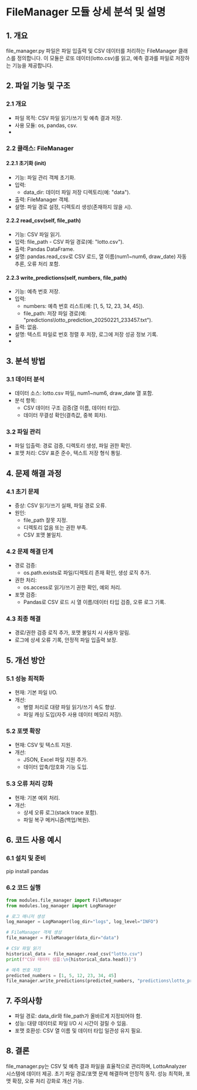 # FileManager 모듈 상세 분석 및 설명
## 1. 개요
file_manager.py 파일은 파일 입출력 및 CSV 데이터를 처리하는 FileManager 클래스를 정의합니다. 
이 모듈은 로또 데이터(lotto.csv)를 읽고, 예측 결과를 파일로 저장하는 기능을 제공합니다.

## 2. 파일 기능 및 구조
### 2.1 개요
- 파일 목적: CSV 파일 읽기/쓰기 및 예측 결과 저장.
- 사용 모듈: os, pandas, csv.
- 
### 2.2 클래스: FileManager
#### 2.2.1 초기화 (__init__)
- 기능: 파일 관리 객체 초기화.
- 입력:
  - data_dir: 데이터 파일 저장 디렉토리(예: "data").
- 출력: FileManager 객체.
- 설명: 파일 경로 설정, 디렉토리 생성(존재하지 않을 시).

#### 2.2.2 read_csv(self, file_path)
- 기능: CSV 파일 읽기.
- 입력: file_path - CSV 파일 경로(예: "lotto.csv").
- 출력: Pandas DataFrame.
- 설명: pandas.read_csv로 CSV 로드, 열 이름(num1~num6, draw_date) 자동 추론, 오류 처리 포함.

#### 2.2.3 write_predictions(self, numbers, file_path)
- 기능: 예측 번호 저장.
- 입력:
  - numbers: 예측 번호 리스트(예: [1, 5, 12, 23, 34, 45]).
  - file_path: 저장 파일 경로(예: "predictions\lotto_prediction_20250221_233457.txt").
- 출력: 없음.
- 설명: 텍스트 파일로 번호 정렬 후 저장, 로그에 저장 성공 정보 기록.
- 
## 3. 분석 방법
### 3.1 데이터 분석
- 데이터 소스: lotto.csv 파일, num1~num6, draw_date 열 포함.
- 분석 항목:
  - CSV 데이터 구조 검증(열 이름, 데이터 타입).
  - 데이터 무결성 확인(결측값, 중복 회차).

### 3.2 파일 관리
- 파일 입출력: 경로 검증, 디렉토리 생성, 파일 권한 확인.
- 포맷 처리: CSV 표준 준수, 텍스트 저장 형식 통일.

## 4. 문제 해결 과정
### 4.1 초기 문제
- 증상: CSV 읽기/쓰기 실패, 파일 경로 오류.
- 원인:
  - file_path 잘못 지정.
  - 디렉토리 없음 또는 권한 부족.
  - CSV 포맷 불일치.

### 4.2 문제 해결 단계
- 경로 검증:
  - os.path.exists로 파일/디렉토리 존재 확인, 생성 로직 추가.
- 권한 처리:
  - os.access로 읽기/쓰기 권한 확인, 예외 처리.
- 포맷 검증:
  - Pandas로 CSV 로드 시 열 이름/데이터 타입 검증, 오류 로그 기록.

### 4.3 최종 해결
- 경로/권한 검증 로직 추가, 포맷 불일치 시 사용자 알림.
- 로그에 상세 오류 기록, 안정적 파일 입출력 보장.

## 5. 개선 방안
### 5.1 성능 최적화
- 현재: 기본 파일 I/O.
- 개선:
  - 병렬 처리로 대량 파일 읽기/쓰기 속도 향상.
  - 파일 캐싱 도입(자주 사용 데이터 메모리 저장).

### 5.2 포맷 확장
- 현재: CSV 및 텍스트 지원.
- 개선:
  - JSON, Excel 파일 지원 추가.
  - 데이터 압축/암호화 기능 도입.

### 5.3 오류 처리 강화
- 현재: 기본 예외 처리.
- 개선:
  - 상세 오류 로그(stack trace 포함).
  - 파일 복구 메커니즘(백업/복원).

## 6. 코드 사용 예시
### 6.1 설치 및 준비
pip install pandas

### 6.2 코드 실행
```Python
from modules.file_manager import FileManager
from modules.log_manager import LogManager

# 로그 매니저 생성
log_manager = LogManager(log_dir="logs", log_level="INFO")

# FileManager 객체 생성
file_manager = FileManager(data_dir="data")

# CSV 파일 읽기
historical_data = file_manager.read_csv("lotto.csv")
print(f"CSV 데이터 샘플:\n{historical_data.head()}")

# 예측 번호 저장
predicted_numbers = [1, 5, 12, 23, 34, 45]
file_manager.write_predictions(predicted_numbers, "predictions\lotto_prediction.txt")
```
## 7. 주의사항
- 파일 경로: data_dir와 file_path가 올바르게 지정되어야 함.
- 성능: 대량 데이터로 파일 I/O 시 시간이 걸릴 수 있음.
- 포맷 호환성: CSV 열 이름 및 데이터 타입 일관성 유지 필요.

## 8. 결론
file_manager.py는 CSV 및 예측 결과 파일을 효율적으로 관리하며, LottoAnalyzer 시스템에 데이터 제공. 
초기 파일 경로/포맷 문제 해결하며 안정적 동작. 성능 최적화, 포맷 확장, 오류 처리 강화로 개선 가능.